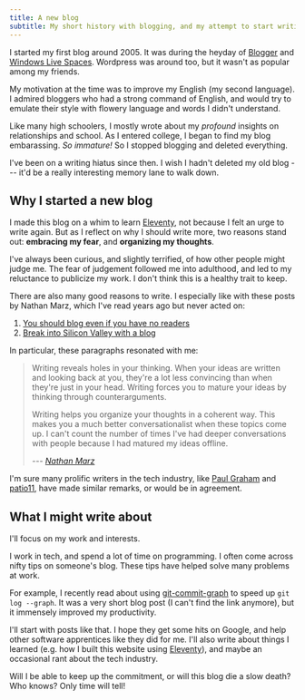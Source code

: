 ```yaml
---
title: A new blog
subtitle: My short history with blogging, and my attempt to start writing again.
---
```


I started my first blog around 2005. It was during the heyday of [Blogger][0]
and [Windows Live Spaces][1]. Wordpress was around too, but it wasn't as
popular among my friends.

My motivation at the time was to improve my English (my second language). I
admired bloggers who had a strong command of English, and would try to emulate
their style with flowery language and words I didn't understand.

Like many high schoolers, I mostly wrote about my _profound_ insights on
relationships and school. As I entered college, I began to find my blog
embarassing. _So immature!_ So I stopped blogging and deleted everything.

I've been on a writing hiatus since then. I wish I hadn't deleted my old
blog --- it'd be a really interesting memory lane to walk down.

## Why I started a new blog

I made this blog on a whim to learn [Eleventy][1], not because I felt an urge
to write again. But as I reflect on why I should write more, two reasons stand
out: **embracing my fear**, and **organizing my thoughts**.  

I've always been curious, and slightly terrified, of how other people might
judge me. The fear of judgement followed me into adulthood, and led to my
reluctance to publicize my work. I don't think this is a healthy trait to keep.

There are also many good reasons to write. I especially like with these posts
by Nathan Marz, which I've read years ago but never acted on:

1. [You should blog even if you have no readers][2]
2. [Break into Silicon Valley with a blog][3]

In particular, these paragraphs resonated with me:

> Writing reveals holes in your thinking. When your ideas are written and
> looking back at you, they're a lot less convincing than when they're just in
> your head. Writing forces you to mature your ideas by thinking through
> counterarguments.
>
> Writing helps you organize your thoughts in a coherent way. This makes
> you a much better conversationalist when these topics come up. I can't count
> the number of times I've had deeper conversations with people because I had
> matured my ideas offline.
>
> --- <cite>[Nathan Marz][2]</cite>

I'm sure many prolific writers in the tech industry, like [Paul Graham][4] and
[patio11][5], have made similar remarks, or would be in agreement.

## What I might write about

I'll focus on my work and interests.

I work in tech, and spend a lot of time on programming. I often come across
nifty tips on someone's blog. These tips have helped solve many problems at
work.

For example, I recently read about using [git-commit-graph][6] to speed up
`git log --graph`. It was a very short blog post (I can't find the link
anymore), but it immensely improved my productivity.

I'll start with posts like that. I hope they get some hits on Google, and help
other software apprentices like they did for me. I'll also write about things I
learned (e.g. how I built this website using [Eleventy][7]), and maybe an
occasional rant about the tech industry.

Will I be able to keep up the commitment, or will this blog die a slow death?
Who knows? Only time will tell!

[0]: https://en.wikipedia.org/wiki/Blogger_(service)
[1]: https://en.wikipedia.org/wiki/Windows_Live_Spaces
[2]: http://nathanmarz.com/blog/you-should-blog-even-if-you-have-no-readers.html
[3]: http://nathanmarz.com/blog/break-into-silicon-valley-with-a-blog-1.html
[4]: http://www.paulgraham.com/
[5]: https://www.kalzumeus.com/
[6]: https://git-scm.com/docs/commit-graph
[7]: https://www.11ty.dev/
